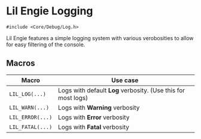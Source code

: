 
# Lil Engie Logging
`#include <Core/Debug/Log.h>`

Lil Engie features a simple logging system with various verobosities to allow for easy filtering of the console. 

## Macros

| Macro| Use case |
|--|--|
| `LIL_LOG(...)`|Logs with default **Log** verbosity. (Use this for most logs)|
| `LIL_WARN(...)`|Logs with **Warning** verbosity|
| `LIL_ERROR(...)`|Logs with **Error** verbosity|
| `LIL_FATAL(...)`|Logs with **Fatal** verbosity|